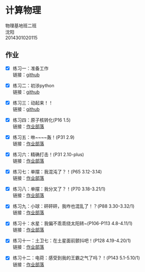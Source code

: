 # 计算物理   
物理基地班二班   
沈阳   
2014301020115   

## 作业   
* [x] 练习一：准备工作   
链接：[github](https://github.com/whu-sy/computationalphysics_N2014301020115/blob/master/reports/E1.md)   

* [x] 练习二：初涉python   
链接：[github](https://github.com/whu-sy/computationalphysics_N2014301020115/blob/master/reports/E2.md)

* [x] 练习三：动起来！！  
链接：[github](https://github.com/whu-sy/computationalphysics_N2014301020115/blob/master/reports/E3.md)

* [x] 练习四：原子核转化(P16 1.5)  
链接：[作业部落](https://www.zybuluo.com/whu-sy/note/522434)

* [x] 练习五：咻\~~~~轰！(P31 2.9)    
链接：[作业部落](https://www.zybuluo.com/whu-sy/note/533224)

* [x] 练习六：精确打击！(P31 2.10-plus)   
链接：[作业部落](https://www.zybuluo.com/whu-sy/note/540944)

* [x] 练习七：单摆：我混沌了？！(P65 3.12-3.14)   
链接：[作业部落](https://www.zybuluo.com/whu-sy/note/549559)

* [x] 练习八：单摆：我分叉了？！(P70 3.18-3.21/1)   
链接：[作业部落](https://www.zybuluo.com/whu-sy/note/564525)

* [x] 练习九：小球：砰砰砰，我咋也混乱了！？(P88 3.30-3.32/1)   
链接：[作业部落](https://www.zybuluo.com/whu-sy/note/572123)

* [x] 练习十：水星：我偏不乖乖绕太阳转~(P106-P113 4.8-4.11/1)   
链接：[作业部落](https://www.zybuluo.com/whu-sy/note/580870)

* [x] 练习十一：土卫七：在土星面前颤抖吧！(P128 4.19-4.20/1)   
链接：[作业部落](https://www.zybuluo.com/whu-sy/note/589631)

* [x] 练习十二：电荷：感受到我的王霸之气了吗？！(P143 5.1-5.10/1)   
链接：[作业部落](https://www.zybuluo.com/whu-sy/note/597728)
